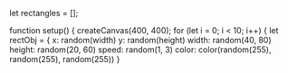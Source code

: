 let rectangles = [];

function setup() {
  createCanvas(400, 400);
for (let i = 0; i < 10; i++) {
    let rectObj = {
      x: random(width) 
      y: random(height) 
      width: random(40, 80) 
      height: random(20, 60)
      speed: random(1, 3) 
      color: color(random(255), random(255), random(255))
}
  
